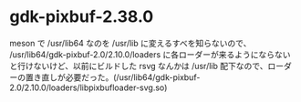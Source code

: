 # gdk-pixbuf-2.38.0

meson で /usr/lib64 なのを /usr/lib に変えるすべを知らないので、 /usr/lib64/gdk-pixbuf-2.0/2.10.0/loaders に各ローダーが来るようにならないと行けないけど、以前にビルドした rsvg なんかは /usr/lib 配下なので、ローダーの置き直しが必要だった。(/usr/lib64/gdk-pixbuf-2.0/2.10.0/loaders/libpixbufloader-svg.so)


<!-- vim: set tw=90 filetype=markdown : -->
